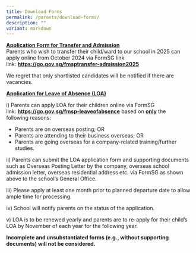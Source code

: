 ```yaml
---
title: Download Forms
permalink: /parents/download-forms/
description: ""
variant: markdown
---
```

<p></p><p><strong><u>Application Form for Transfer and Admission<br></u></strong>Parents who wish to transfer their child/ward to our school in 2025 can apply online from October 2024 via FormSG link link:&nbsp;<strong><a href="https://go.gov.sg/fmsptransfer-admission2025">https://go.gov.sg/fmsptransfer-admission2025</a></strong></p>
<p>We regret that only shortlisted candidates will be notified if there are vacancies.</p>
<p><strong><u>Application for Leave of Absence (LOA)</u></strong></p>
<p>i) Parents can apply LOA for their children online via FormSG link:&nbsp;<a target="" href="https://go.gov.sg/fmsp-leaveofabsence"><strong>https://go.gov.sg/fmsp-leaveofabsence</strong></a> based on&nbsp;<strong><u>only</u></strong>&nbsp;the following&nbsp;reasons:</p>
<ul>
<li>Parents are on overseas posting; OR</li>
<li>Parents are attending to their business overseas; OR</li>
<li>Parents are going overseas for a company-related training/further studies.&nbsp;</li>
</ul>
<p>ii) Parents can submit the LOA application form and supporting documents such as Overseas Posting Letter by the company, overseas school admission letter, overseas residential address etc. via FormSG as shown above to the school’s General Office.</p>
<p>iii) Please apply at least one month prior to planned departure date to allow ample time for processing.</p>
<p>iv) School will notify parents on the status of the application.</p>
<p>v) LOA is to be renewed yearly and parents are to re-apply for their child’s LOA by November of each year for the following year.</p>
<p><strong>Incomplete and unsubstantiated forms (e.g., without supporting documents) will not be considered.</strong></p>